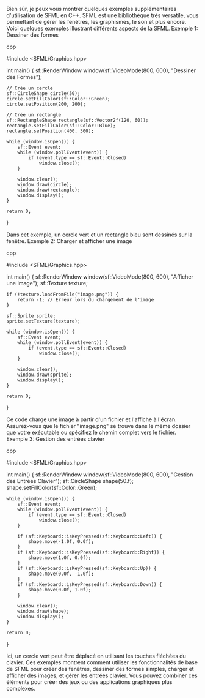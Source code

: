 Bien sûr, je peux vous montrer quelques exemples supplémentaires d'utilisation de SFML en C++. SFML est une bibliothèque très versatile, vous permettant de gérer les fenêtres, les graphismes, le son et plus encore. Voici quelques exemples illustrant différents aspects de la SFML.
Exemple 1: Dessiner des formes

cpp

#include <SFML/Graphics.hpp>

int main() {
    sf::RenderWindow window(sf::VideoMode(800, 600), "Dessiner des Formes");

    // Crée un cercle
    sf::CircleShape circle(50);
    circle.setFillColor(sf::Color::Green);
    circle.setPosition(200, 200);

    // Crée un rectangle
    sf::RectangleShape rectangle(sf::Vector2f(120, 60));
    rectangle.setFillColor(sf::Color::Blue);
    rectangle.setPosition(400, 300);

    while (window.isOpen()) {
        sf::Event event;
        while (window.pollEvent(event)) {
            if (event.type == sf::Event::Closed)
                window.close();
        }

        window.clear();
        window.draw(circle);
        window.draw(rectangle);
        window.display();
    }

    return 0;
}

Dans cet exemple, un cercle vert et un rectangle bleu sont dessinés sur la fenêtre.
Exemple 2: Charger et afficher une image

cpp

#include <SFML/Graphics.hpp>

int main() {
    sf::RenderWindow window(sf::VideoMode(800, 600), "Afficher une Image");
    sf::Texture texture;

    if (!texture.loadFromFile("image.png")) {
        return -1; // Erreur lors du chargement de l'image
    }

    sf::Sprite sprite;
    sprite.setTexture(texture);

    while (window.isOpen()) {
        sf::Event event;
        while (window.pollEvent(event)) {
            if (event.type == sf::Event::Closed)
                window.close();
        }

        window.clear();
        window.draw(sprite);
        window.display();
    }

    return 0;
}

Ce code charge une image à partir d'un fichier et l'affiche à l'écran. Assurez-vous que le fichier "image.png" se trouve dans le même dossier que votre exécutable ou spécifiez le chemin complet vers le fichier.
Exemple 3: Gestion des entrées clavier

cpp

#include <SFML/Graphics.hpp>

int main() {
    sf::RenderWindow window(sf::VideoMode(800, 600), "Gestion des Entrées Clavier");
    sf::CircleShape shape(50.f);
    shape.setFillColor(sf::Color::Green);

    while (window.isOpen()) {
        sf::Event event;
        while (window.pollEvent(event)) {
            if (event.type == sf::Event::Closed)
                window.close();
        }

        if (sf::Keyboard::isKeyPressed(sf::Keyboard::Left)) {
            shape.move(-1.0f, 0.0f);
        }
        if (sf::Keyboard::isKeyPressed(sf::Keyboard::Right)) {
            shape.move(1.0f, 0.0f);
        }
        if (sf::Keyboard::isKeyPressed(sf::Keyboard::Up)) {
            shape.move(0.0f, -1.0f);
        }
        if (sf::Keyboard::isKeyPressed(sf::Keyboard::Down)) {
            shape.move(0.0f, 1.0f);
        }

        window.clear();
        window.draw(shape);
        window.display();
    }

    return 0;
}

Ici, un cercle vert peut être déplacé en utilisant les touches fléchées du clavier. Ces exemples montrent comment utiliser les fonctionnalités de base de SFML pour créer des fenêtres, dessiner des formes simples, charger et afficher des images, et gérer les entrées clavier. Vous pouvez combiner ces éléments pour créer des jeux ou des applications graphiques plus complexes.